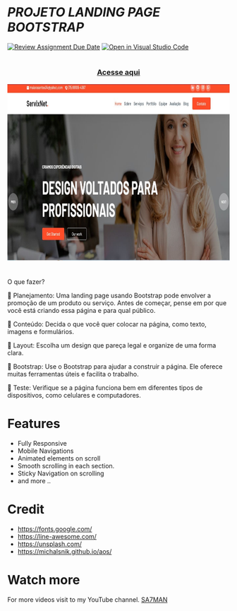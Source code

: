 # <i>PROJETO LANDING PAGE BOOTSTRAP</i>

[![Review Assignment Due Date](https://classroom.github.com/assets/deadline-readme-button-24ddc0f5d75046c5622901739e7c5dd533143b0c8e959d652212380cedb1ea36.svg)](https://classroom.github.com/a/7Gr8jd2D)
[![Open in Visual Studio Code](https://classroom.github.com/assets/open-in-vscode-718a45dd9cf7e7f842a935f5ebbe5719a5e09af4491e668f4dbf3b35d5cca122.svg)](https://classroom.github.com/online_ide?assignment_repo_id=14297776&assignment_repo_type=AssignmentRepo)

#

### <div align="center" target="_blank"> [Acesse aqui](https://landingpage-boot.netlify.app/)

<img src="./boot.JPG" align="center" height="400em" width="100%"> 

#

O que fazer?

📌 Planejamento:
Uma landing page usando Bootstrap pode envolver a promoção de um produto ou serviço. Antes de começar, pense em por que você está criando essa página e para qual público.

📌 Conteúdo:
Decida o que você quer colocar na página, como texto, imagens e formulários.

📌 Layout:
Escolha um design que pareça legal e organize de uma forma clara.

📌 Bootstrap:
Use o Bootstrap para ajudar a construir a página. Ele oferece muitas ferramentas úteis e facilita o trabalho.

📌 Teste:
Verifique se a página funciona bem em diferentes tipos de dispositivos, como celulares e computadores.

# Features
- Fully Responsive
- Mobile Navigations
- Animated elements on scroll
- Smooth scrolling in each section.
- Sticky Navigation on scrolling
- and more ..


# Credit
- https://fonts.google.com/
- https://line-awesome.com/
- https://unsplash.com/
- https://michalsnik.github.io/aos/


# Watch more
For more videos visit to my YouTube channel. [SA7MAN](https://www.youtube.com/c/SA7MAN)

